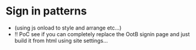# Sign in patterns 

- (using js onload to style and arrange etc...)
- !! PoC see if you can completely replace the OotB signin page and just build it from html using site settings...
